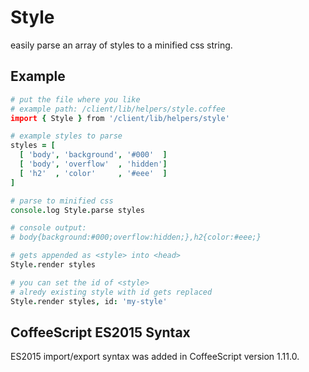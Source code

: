 # Style

easily parse an array of styles to a minified css string.

## Example

```coffeescript
# put the file where you like
# example path: /client/lib/helpers/style.coffee
import { Style } from '/client/lib/helpers/style'

# example styles to parse
styles = [
  [ 'body', 'background', '#000'  ]
  [ 'body', 'overflow'  , 'hidden']
  [ 'h2'  , 'color'     , '#eee'  ]
]

# parse to minified css
console.log Style.parse styles

# console output:
# body{background:#000;overflow:hidden;},h2{color:#eee;}

# gets appended as <style> into <head>
Style.render styles

# you can set the id of <style>
# alredy existing style with id gets replaced
Style.render styles, id: 'my-style'

```

## CoffeeScript ES2015 Syntax

ES2015 import/export syntax was added in CoffeeScript version 1.11.0.
